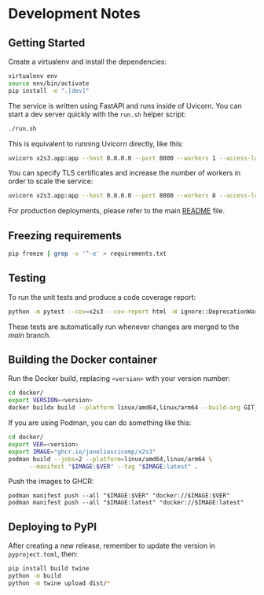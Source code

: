 # Development Notes

## Getting Started

Create a virtualenv and install the dependencies:

```bash
virtualenv env
source env/bin/activate
pip install -e ".[dev]"
```

The service is written using FastAPI and runs inside of Uvicorn. You can start a dev server quickly with the `run.sh` helper script:

```bash
./run.sh
```

This is equivalent to running Uvicorn directly, like this:

```bash
uvicorn x2s3.app:app --host 0.0.0.0 --port 8000 --workers 1 --access-log --reload
```

You can specify TLS certificates and increase the number of workers in order to scale the service:

```bash
uvicorn x2s3.app:app --host 0.0.0.0 --port 8000 --workers 8 --access-log --ssl-keyfile /opt/tls/cert.key --ssl-certfile /opt/tls/cert.crt
```

For production deployments, please refer to the main [README](../README.md) file.


## Freezing requirements

```bash
pip freeze | grep -v '^-e' > requirements.txt
```


## Testing

To run the unit tests and produce a code coverage report:

```bash
python -m pytest --cov=x2s3 --cov-report html -W ignore::DeprecationWarning
```

These tests are automatically run whenever changes are merged to the *main* branch.


## Building the Docker container

Run the Docker build, replacing `<version>` with your version number:

```bash
cd docker/
export VERSION=<version>
docker buildx build --platform linux/amd64,linux/arm64 --build-arg GIT_TAG=$VERSION -t ghcr.io/janeliascicomp/x2s3:$VERSION -t ghcr.io/janeliascicomp/x2s3:latest --push .
```

If you are using Podman, you can do something like this:

```bash
cd docker/
export VER=<version>
export IMAGE="ghcr.io/janeliascicomp/x2s3"
podman build --jobs=2 --platform=linux/amd64,linux/arm64 \
      --manifest "$IMAGE:$VER" --tag "$IMAGE:latest" .
```

Push the images to GHCR:
```
podman manifest push --all "$IMAGE:$VER" "docker://$IMAGE:$VER"
podman manifest push --all "$IMAGE:latest" "docker://$IMAGE:latest"
```

## Deploying to PyPI

After creating a new release, remember to update the version in `pyproject.toml`, then:

```bash
pip install build twine
python -m build
python -m twine upload dist/*
```
